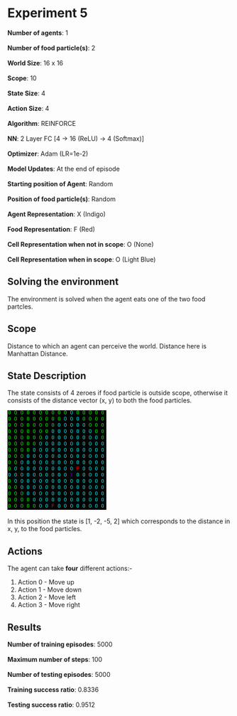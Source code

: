 # Experiment 5

**Number of agents**: 1
<br><br>
**Number of food particle(s)**: 2
<br><br>
**World Size**: 16 x 16
<br><br>
**Scope**: 10
<br><br>
**State Size**: 4
<br><br>
**Action Size**: 4
<br><br>
**Algorithm**: REINFORCE
<br><br>
**NN**: 2 Layer FC [4 -> 16 (ReLU) -> 4 (Softmax)]
<br><br>
**Optimizer**: Adam (LR=1e-2)
<br><br>
**Model Updates**: At the end of episode
<br><br>
**Starting position of Agent**: Random 
<br><br>
**Position of food particle(s)**: Random
<br><br>
**Agent Representation**: X (Indigo)
<br><br>
**Food Representation**: F (Red)
<br><br>
**Cell Representation when not in scope**: O (None)
<br><br>
**Cell Representation when in scope**: O (Light Blue)

## Solving the environment

The environment is solved when the agent eats one of the two food partcles.

## Scope 

Distance to which an agent can perceive the world. Distance here is Manhattan Distance.

## State Description

The state consists of 4 zeroes if food particle is outside scope, otherwise it consists of the distance vector (x, y) to both the food particles.

![State](images/state.png)

In this position the state is [1, -2, -5, 2] which corresponds to the distance in x, y, to the food particles.

## Actions

The agent can take **four** different actions:-

1) Action 0 - Move up
2) Action 1 - Move down
3) Action 2 - Move left
4) Action 3 - Move right

## Results

**Number of training episodes**: 5000
<br><br>
**Maximum number of steps**: 100
<br><br>
**Number of testing episodes**: 5000
<br><br>
**Training success ratio**: 0.8336
<br><br>
**Testing success ratio**: 0.9512

